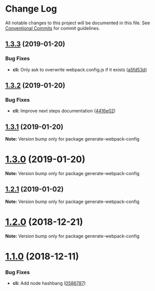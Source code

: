 # Change Log

All notable changes to this project will be documented in this file.
See [Conventional Commits](https://conventionalcommits.org) for commit guidelines.

## [1.3.3](https://github.com/namics/webpack-config-plugins/compare/v1.3.2...v1.3.3) (2019-01-20)


### Bug Fixes

* **cli:** Only ask to overwrite webpack.config.js if it exists ([a5fd53d](https://github.com/namics/webpack-config-plugins/commit/a5fd53d))





## [1.3.2](https://github.com/namics/webpack-config-plugins/compare/v1.3.1...v1.3.2) (2019-01-20)


### Bug Fixes

* **cli:** Improve next steps documentation ([4416e02](https://github.com/namics/webpack-config-plugins/commit/4416e02))





## [1.3.1](https://github.com/namics/webpack-config-plugins/compare/v1.3.0...v1.3.1) (2019-01-20)

**Note:** Version bump only for package generate-webpack-config





# [1.3.0](https://github.com/namics/webpack-config-plugins/compare/v1.2.1...v1.3.0) (2019-01-20)

**Note:** Version bump only for package generate-webpack-config





## [1.2.1](https://github.com/namics/webpack-config-plugins/compare/v1.2.0...v1.2.1) (2019-01-02)

**Note:** Version bump only for package generate-webpack-config





# [1.2.0](https://github.com/namics/webpack-config-plugins/compare/v1.1.0...v1.2.0) (2018-12-21)

**Note:** Version bump only for package generate-webpack-config





# [1.1.0](https://github.com/namics/webpack-config-plugins/compare/v1.0.0...v1.1.0) (2018-12-11)


### Bug Fixes

* **cli:** Add node hashbang ([0586787](https://github.com/namics/webpack-config-plugins/commit/0586787))
